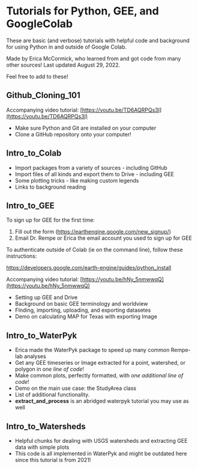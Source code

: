 # Tutorials for Python, GEE, and GoogleColab

These are basic (and verbose) tutorials with helpful code and background for using Python in and outside of Google Colab.

Made by Erica McCormick, who learned from and got code from many other sources! Last updated August 29, 2022.

Feel free to add to these!



## Github_Cloning_101

Accompanying video tutorial: [https://youtu.be/TD6AQRPQs3I](https://youtu.be/TD6AQRPQs3I)

* Make sure Python and Git are installed on your computer
* Clone a GitHub repository onto your computer!

## Intro_to_Colab

* Import packages from a variety of sources - including GitHub
* Import files of all kinds and export them to Drive - including GEE
* Some plotting tricks - like making custom legends
* Links to background reading

## Intro_to_GEE

To sign up for GEE for the first time:
1. Fill out the form (https://earthengine.google.com/new_signup/)
2. Email Dr. Rempe or Erica the email account you used to sign up for GEE

To authenticate outside of Colab (ie on the command line), follow these instructions:

https://developers.google.com/earth-engine/guides/python_install

Accompanying video tutorial: [https://youtu.be/hNy_5nmwwqQ](https://youtu.be/hNy_5nmwwqQ)

* Setting up GEE and Drive
* Background on basic GEE terminology and worldview
* FInding, importing, uploading, and exporting datasetes
* Demo on calculating MAP for Texas with exporting Image

## Intro_to_WaterPyk

* Erica made the WaterPyk package to speed up many common Rempe-lab analyses
* Get any GEE timeseries or Image extracted for a point, watershed, or polygon in *one line of code*!
* Make common plots, perfectly formatted, with *one additional line of code*!
* Demo on the main use case: the StudyArea class
* List of additional functionality.
* **extract_and_process** is an abridged waterpyk tutorial you may use as well

## Intro_to_Watersheds

* Helpful chunks for dealing with USGS watersheds and extracting GEE data with simple plots
* This code is all implemented in WaterPyk and might be outdated here since this tutorial is from 2021!


